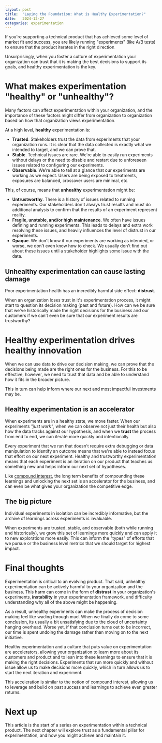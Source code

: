 ```yaml
---
layout: post
title:  "Laying the Foundation: What is Healthy Experimentation?"
date:   2024-12-27
categories: experimentation
---
```

If you're supporting a technical product that has achieved some level of market
fit and success, you are likely running "experiments" (like A/B tests) to ensure
that the product iterates in the right direction.

Unsurprisingly, when you foster a culture of experimentation your organization
can trust that it is making the best decisions to support its goals, and healthy
experimentation is the key.

# What makes experimentation "healthy" or "unhealthy"?
Many factors can affect experimentation within your organization, and the
importance of these factors might differ from organization to organization based
on how that organization views experimentation.

At a high level, **healthy** experimentation is:
- **Trusted**. Stakeholders trust the data from experiments that your
organization runs. It is clear that the data collected is exactly what we
intended to target, and we can prove that.
- **Stable**. Technical issues are rare. We're able to easily run experiments
without delays or the need to disable and restart due to unforeseen issues
related to configuring our experiments.
- **Observable**. We're able to tell at a glance that our experiments are
working as we expect. Users are being exposed to treatments, exposures are
balanced, crossover users are minimal, etc.

This, of course, means that **unhealthy** experimentation might be:
- **Untrustworthy**. There is a history of issues related to running
experiments. Our stakeholders don't always trust results and must do additional
analysis to confirm that the results of an experiment represent reality.
- **Fragile, unstable, and/or high maintenance**. We often have issues defining
and running experiments. This leads to delays and extra work resolving these
issues, and heavily influences the level of distrust in our experiments.
- **Opaque**. We don't know if our experiments are working as intended, or
worse, we don't even know how to check. We usually don't find out about these
issues until a stakeholder highlights some issue with the data.

## Unhealthy experimentation can cause lasting damage
Poor experimentation health has an incredibly harmful side effect: **distrust**.

When an organization loses trust in it's experimentation process, it might start
to question its decision making (past and future). How can we be sure that
we've historically made the right decisions for the business and our customers
if we can't even be sure that our experiment results are trustworthy?

# Healthy experimentation drives healthy innovation

When we can use data to drive our decision making, we can prove that the
decisions being made are the right ones for the business. For this to be
effective, however, we need to trust that data and be able to understand how it
fits in the broader picture.

This in turn can help inform where our next and most impactful investments may
be.

## Healthy experimentation is an accelerator
When experiments are in a healthy state, we move faster. When our experiments
_"just work"_, when we can observe not just their health but also how the data
tracks against our hypothesis, and when we **trust** the process from end to
end, we can iterate more quickly and intentionally.

Every experiment that we run that doesn't require extra debugging or data
manipulation to identify an outcome means that we're able to instead focus that
effort on our next experiment. Healthy and trustworthy experimentation means that
each experiment is an iteration on our product that teaches us something new
and helps inform our next set of hypotheses.

Like [compound interest](https://en.wikipedia.org/wiki/Compound_interest), the
long term benefits of compounding these learnings and unlocking the next set is
an accelerator for the business, and can even be what gives your organization
the competitive edge.

## The big picture
Individual experiments in isolation can be incredibly informative, but the
archive of learnings across experiments is invaluable.

When experiments are trusted, stable, and observable (both while running and
historically), we grow this set of learnings more quickly and can apply it to
new explorations more easily. This can inform the "types" of efforts that we
pursue or the business level metrics that we should target for highest impact.

# Final thoughts
Experimentation is critical to an evolving product. That said, unhealthy
experimentation can be actively harmful to your organization and the business.
This harm can come in the form of **distrust** in your organization's
experiments, **instability** in your experimentation framework, and difficulty
understanding why all of the above might be happening.

As a result, unhealthy experiments can make the process of decision making feel
like wading through mud. When we finally do come to some conclusion, its usually
a bit unsatisfying due to the cloud of uncertainty hanging overhead. Worse yet,
if that conclusion turns out to be incorrect, our time is spent undoing the
damage rather than moving on to the next initiative.

Healthy experimentation and a culture that puts value on experimentation are
accelerators, allowing your organization to learn more about its customers and
product and to lean into these learnings to ensure that it is making the right
decisions. Experiments that run more quickly and without issue allow us to make
decisions more quickly, which in turn allows us to start the next iteration and
experiment.

This acceleration is similar to the notion of compound interest, allowing us to
leverage and build on past success and learnings to achieve even greater
returns.

# Next up
This article is the start of a series on experimentation within a technical
product. The next chapter will explore trust as a fundamental pillar for
experimentation, and how you might achieve and maintain it.
